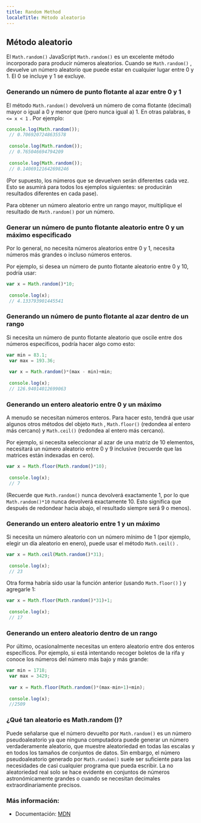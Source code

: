 ```yaml
---
title: Random Method
localeTitle: Método aleatorio
---
```

## Método aleatorio

El `Math.random()` JavaScript `Math.random()` es un excelente método incorporado para producir números aleatorios. Cuando se `Math.random()` , devuelve un número aleatorio que puede estar en cualquier lugar entre 0 y 1. El 0 se incluye y 1 se excluye.

### Generando un número de punto flotante al azar entre 0 y 1

El método `Math.random()` devolverá un número de coma flotante (decimal) mayor o igual a 0 y menor que (pero nunca igual a) 1. En otras palabras, `0 <= x < 1` . Por ejemplo:

```JavaScript
console.log(Math.random()); 
 // 0.7069207248635578 
 
 console.log(Math.random()); 
 // 0.765046694794209 
 
 console.log(Math.random()); 
 // 0.14069121642698246 
```

(Por supuesto, los números que se devuelven serán diferentes cada vez. Esto se asumirá para todos los ejemplos siguientes: se producirán resultados diferentes en cada pase).

Para obtener un número aleatorio entre un rango mayor, multiplique el resultado de `Math.random()` por un número.

### Generar un número de punto flotante aleatorio entre 0 y un máximo especificado

Por lo general, no necesita números aleatorios entre 0 y 1, necesita números más grandes o incluso números enteros.

Por ejemplo, si desea un número de punto flotante aleatorio entre 0 y 10, podría usar:

```JavaScript
var x = Math.random()*10; 
 
 console.log(x); 
 // 4.133793901445541 
```

### Generando un número de punto flotante al azar dentro de un rango

Si necesita un número de punto flotante aleatorio que oscile entre dos números específicos, podría hacer algo como esto:

```JavaScript
var min = 83.1; 
 var max = 193.36; 
 
 var x = Math.random()*(max - min)+min; 
 
 console.log(x); 
 // 126.94014012699063 
```

### Generando un entero aleatorio entre 0 y un máximo

A menudo se necesitan números enteros. Para hacer esto, tendrá que usar algunos otros métodos del objeto `Math` , `Math.floor()` (redondea al entero más cercano) y `Math.ceil()` (redondea al entero más cercano).

Por ejemplo, si necesita seleccionar al azar de una matriz de 10 elementos, necesitará un número aleatorio entre 0 y 9 inclusive (recuerde que las matrices están indexadas en cero).

```JavaScript
var x = Math.floor(Math.random()*10); 
 
 console.log(x); 
 // 7 
```

(Recuerde que `Math.random()` nunca devolverá exactamente 1, por lo que `Math.random()*10` nunca devolverá exactamente 10. Esto significa que después de redondear hacia abajo, el resultado siempre será 9 o menos).

### Generando un entero aleatorio entre 1 y un máximo

Si necesita un número aleatorio con un número mínimo de 1 (por ejemplo, elegir un día aleatorio en enero), puede usar el método `Math.ceil()` .

```JavaScript
var x = Math.ceil(Math.random()*31); 
 
 console.log(x); 
 // 23 
```

Otra forma habría sido usar la función anterior (usando `Math.floor()` ) y agregarle 1:

```JavaScript
var x = Math.floor(Math.random()*31)+1; 
 
 console.log(x); 
 // 17 
```

### Generando un entero aleatorio dentro de un rango

Por último, ocasionalmente necesitas un entero aleatorio entre dos enteros específicos. Por ejemplo, si está intentando recoger boletos de la rifa y conoce los números del número más bajo y más grande:

```JavaScript
var min = 1718; 
 var max = 3429; 
 
 var x = Math.floor(Math.random()*(max-min+1)+min); 
 
 console.log(x); 
 //2509 
```

### ¿Qué tan aleatorio es Math.random ()?

Puede señalarse que el número devuelto por `Math.random()` es un número pseudoaleatorio ya que ninguna computadora puede generar un número verdaderamente aleatorio, que muestre aleatoriedad en todas las escalas y en todos los tamaños de conjuntos de datos. Sin embargo, el número pseudoaleatorio generado por `Math.random()` suele ser suficiente para las necesidades de casi cualquier programa que pueda escribir. La no aleatoriedad real solo se hace evidente en conjuntos de números astronómicamente grandes o cuando se necesitan decimales extraordinariamente precisos.

### Más información:

*   Documentación: [MDN](https://developer.mozilla.org/en-US/docs/Web/JavaScript/Reference/Global_Objects/Math/random)